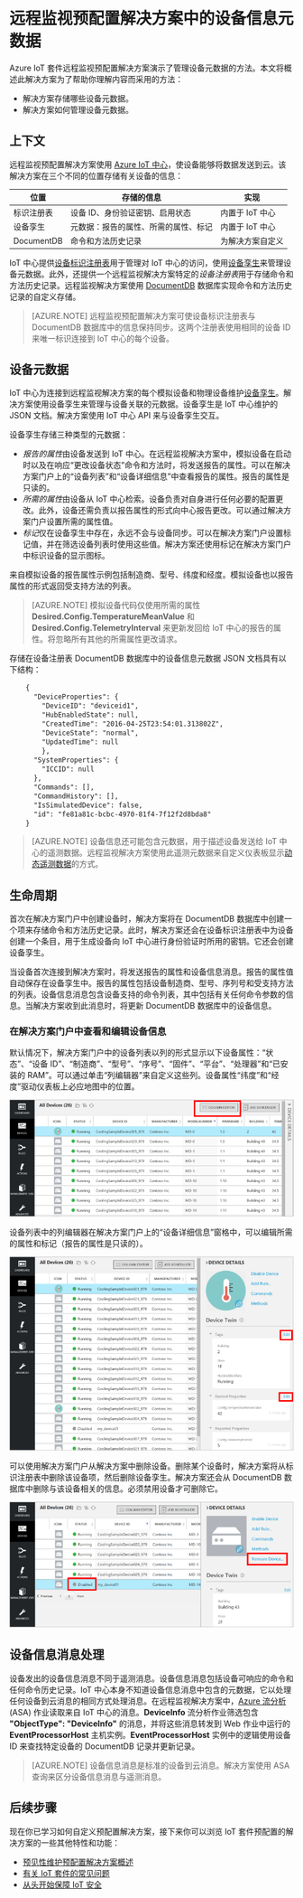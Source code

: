 <properties
 pageTitle="远程监视解决方案中的设备信息元数据 | Azure"
 description="介绍 Azure IoT 预配置解决方案远程监视及其体系结构。"
 services=""
 suite="iot-suite"
 documentationCenter=""
 authors="dominicbetts"
 manager="timlt"
 editor=""/>

<tags
 ms.service="iot-suite"
 ms.devlang="na"
 ms.topic="article"
 ms.tgt_pltfrm="na"
 ms.workload="na"
 ms.date="02/15/2017"
 ms.author="dobett"
 wacn.date="03/28/2017"/>  


# 远程监视预配置解决方案中的设备信息元数据

Azure IoT 套件远程监视预配置解决方案演示了管理设备元数据的方法。本文将概述此解决方案为了帮助你理解内容而采用的方法：

- 解决方案存储哪些设备元数据。
- 解决方案如何管理设备元数据。

## 上下文
远程监视预配置解决方案使用 [Azure IoT 中心][lnk-iot-hub]，使设备能够将数据发送到云。该解决方案在三个不同的位置存储有关设备的信息：

| 位置 | 存储的信息 | 实现 |
| -------- | ------------------ | -------------- |
| 标识注册表 | 设备 ID、身份验证密钥、启用状态 | 内置于 IoT 中心 |
| 设备孪生 | 元数据：报告的属性、所需的属性、标记 | 内置于 IoT 中心 |
| DocumentDB | 命令和方法历史记录 | 为解决方案自定义 |

IoT 中心提供[设备标识注册表][lnk-identity-registry]用于管理对 IoT 中心的访问，使用[设备孪生][lnk-device-twin]来管理设备元数据。此外，还提供一个远程监视解决方案特定的*设备注册表*用于存储命令和方法历史记录。远程监视解决方案使用 [DocumentDB][lnk-docdb] 数据库实现命令和方法历史记录的自定义存储。

> [AZURE.NOTE]
远程监视预配置解决方案可使设备标识注册表与 DocumentDB 数据库中的信息保持同步。这两个注册表使用相同的设备 ID 来唯一标识连接到 IoT 中心的每个设备。
> 
> 

## 设备元数据
IoT 中心为连接到远程监视解决方案的每个模拟设备和物理设备维护[设备孪生][lnk-device-twin]。解决方案使用设备孪生来管理与设备关联的元数据。设备孪生是 IoT 中心维护的 JSON 文档。解决方案使用 IoT 中心 API 来与设备孪生交互。

设备孪生存储三种类型的元数据：

- *报告的属性*由设备发送到 IoT 中心。在远程监视解决方案中，模拟设备在启动时以及在响应“更改设备状态”命令和方法时，将发送报告的属性。可以在解决方案门户上的“设备列表”和“设备详细信息”中查看报告的属性。报告的属性是只读的。
- *所需的属性*由设备从 IoT 中心检索。设备负责对自身进行任何必要的配置更改。此外，设备还需负责以报告属性的形式向中心报告更改。可以通过解决方案门户设置所需的属性值。
- *标记*仅在设备孪生中存在，永远不会与设备同步。可以在解决方案门户设置标记值，并在筛选设备列表时使用这些值。解决方案还使用标记在解决方案门户中标识设备的显示图标。

来自模拟设备的报告属性示例包括制造商、型号、纬度和经度。模拟设备也以报告属性的形式返回受支持方法的列表。

> [AZURE.NOTE]
模拟设备代码仅使用所需的属性 **Desired.Config.TemperatureMeanValue** 和 **Desired.Config.TelemetryInterval** 来更新发回给 IoT 中心的报告的属性。将忽略所有其他的所需属性更改请求。

存储在设备注册表 DocumentDB 数据库中的设备信息元数据 JSON 文档具有以下结构：


		{
		  "DeviceProperties": {
		    "DeviceID": "deviceid1",
		    "HubEnabledState": null,
		    "CreatedTime": "2016-04-25T23:54:01.313802Z",
		    "DeviceState": "normal",
		    "UpdatedTime": null
		    },
		  "SystemProperties": {
		    "ICCID": null
		  },
		  "Commands": [],
		  "CommandHistory": [],
		  "IsSimulatedDevice": false,
		  "id": "fe81a81c-bcbc-4970-81f4-7f12f2d8bda8"
		}



> [AZURE.NOTE]
> 设备信息还可能包含元数据，用于描述设备发送给 IoT 中心的遥测数据。远程监视解决方案使用此遥测元数据来自定义仪表板显示[动态遥测数据][lnk-dynamic-telemetry]的方式。
> 
> 

## 生命周期
首次在解决方案门户中创建设备时，解决方案将在 DocumentDB 数据库中创建一个项来存储命令和方法历史记录。此时，解决方案还会在设备标识注册表中为设备创建一个条目，用于生成设备向 IoT 中心进行身份验证时所用的密钥。它还会创建设备孪生。

当设备首次连接到解决方案时，将发送报告的属性和设备信息消息。报告的属性值自动保存在设备孪生中。报告的属性包括设备制造商、型号、序列号和受支持方法的列表。设备信息消息包含设备支持的命令列表，其中包括有关任何命令参数的信息。当解决方案收到此消息时，将更新 DocumentDB 数据库中的设备信息。

### 在解决方案门户中查看和编辑设备信息
默认情况下，解决方案门户中的设备列表以列的形式显示以下设备属性：“状态”、“设备 ID”、“制造商”、“型号”、“序号”、“固件”、“平台”、“处理器”和“已安装的 RAM”。可以通过单击“列编辑器”来自定义这些列。设备属性“纬度”和“经度”驱动仪表板上必应地图中的位置。

![设备列表中的列编辑器][img-device-list]  


设备列表中的列编辑器在解决方案门户上的“设备详细信息”窗格中，可以编辑所需的属性和标记（报告的属性是只读的）。

![设备详细信息窗格][img-device-edit]  


可以使用解决方案门户从解决方案中删除设备。删除某个设备时，解决方案将从标识注册表中删除该设备项，然后删除设备孪生。解决方案还会从 DocumentDB 数据库中删除与该设备相关的信息。必须禁用设备才可删除它。

![删除设备][img-device-remove]

## 设备信息消息处理
设备发出的设备信息消息不同于遥测消息。设备信息消息包括设备可响应的命令和任何命令历史记录。IoT 中心本身不知道设备信息消息中包含的元数据，它以处理任何设备到云消息的相同方式处理消息。在远程监视解决方案中，[Azure 流分析][lnk-stream-analytics] (ASA) 作业读取来自 IoT 中心的消息。**DeviceInfo** 流分析作业筛选包含 **"ObjectType": "DeviceInfo"** 的消息，并将这些消息转发到 Web 作业中运行的 **EventProcessorHost** 主机实例。**EventProcessorHost** 实例中的逻辑使用设备 ID 来查找特定设备的 DocumentDB 记录并更新记录。

> [AZURE.NOTE]
> 设备信息消息是标准的设备到云消息。解决方案使用 ASA 查询来区分设备信息消息与遥测消息。
> 
> 

## 后续步骤
现在你已学习如何自定义预配置解决方案，接下来你可以浏览 IoT 套件预配置的解决方案的一些其他特性和功能：

- [预见性维护预配置解决方案概述][lnk-predictive-overview]
- [有关 IoT 套件的常见问题][lnk-faq]
- [从头开始保障 IoT 安全][lnk-security-groundup]



<!-- Images and links -->
[img-device-list]: ./media/iot-suite-remote-monitoring-device-info/image1.png
[img-device-edit]: ./media/iot-suite-remote-monitoring-device-info/image2.png
[img-device-remove]: ./media/iot-suite-remote-monitoring-device-info/image3.png

[lnk-iot-hub]: /documentation/services/iot-hub/
[lnk-identity-registry]: /documentation/articles/iot-hub-devguide-identity-registry/
[lnk-device-twin]: /documentation/articles/iot-hub-devguide-device-twins/
[lnk-docdb]: /documentation/services/documentdb/
[lnk-stream-analytics]: /documentation/services/stream-analytics/
[lnk-dynamic-telemetry]: /documentation/articles/iot-suite-dynamic-telemetry/
[lnk-predictive-overview]: /documentation/articles/iot-suite-predictive-overview/
[lnk-faq]: /documentation/articles/iot-suite-faq/
[lnk-security-groundup]: /documentation/articles/securing-iot-ground-up/

<!---HONumber=Mooncake_0327_2017-->